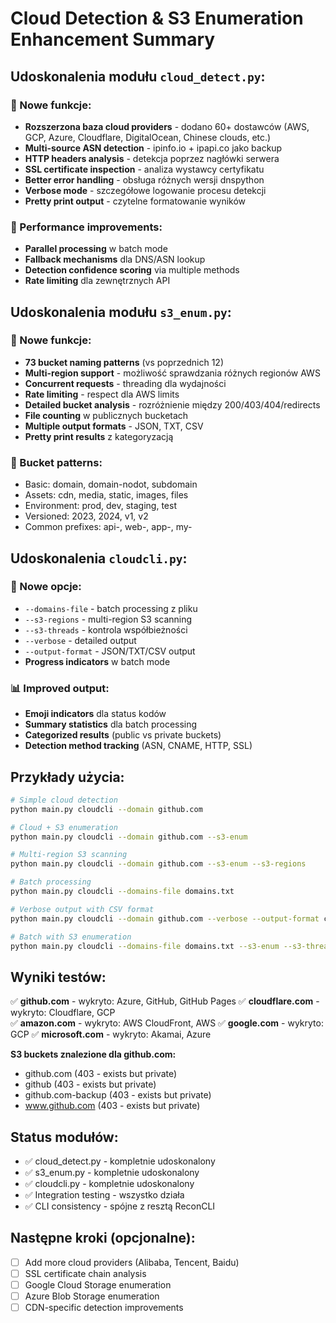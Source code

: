 # Cloud Detection & S3 Enumeration Enhancement Summary

## Udoskonalenia modułu `cloud_detect.py`:

### 🔧 Nowe funkcje:
- **Rozszerzona baza cloud providers** - dodano 60+ dostawców (AWS, GCP, Azure, Cloudflare, DigitalOcean, Chinese clouds, etc.)
- **Multi-source ASN detection** - ipinfo.io + ipapi.co jako backup
- **HTTP headers analysis** - detekcja poprzez nagłówki serwera 
- **SSL certificate inspection** - analiza wystawcy certyfikatu
- **Better error handling** - obsługa różnych wersji dnspython
- **Verbose mode** - szczegółowe logowanie procesu detekcji
- **Pretty print output** - czytelne formatowanie wyników

### 🚀 Performance improvements:
- **Parallel processing** w batch mode
- **Fallback mechanisms** dla DNS/ASN lookup
- **Detection confidence scoring** via multiple methods
- **Rate limiting** dla zewnętrznych API

## Udoskonalenia modułu `s3_enum.py`:

### 🔧 Nowe funkcje:
- **73 bucket naming patterns** (vs poprzednich 12)
- **Multi-region support** - możliwość sprawdzania różnych regionów AWS
- **Concurrent requests** - threading dla wydajności
- **Rate limiting** - respect dla AWS limits
- **Detailed bucket analysis** - rozróżnienie między 200/403/404/redirects
- **File counting** w publicznych bucketach
- **Multiple output formats** - JSON, TXT, CSV
- **Pretty print results** z kategoryzacją

### 🎯 Bucket patterns:
- Basic: domain, domain-nodot, subdomain
- Assets: cdn, media, static, images, files
- Environment: prod, dev, staging, test
- Versioned: 2023, 2024, v1, v2
- Common prefixes: api-, web-, app-, my-

## Udoskonalenia `cloudcli.py`:

### 🔧 Nowe opcje:
- `--domains-file` - batch processing z pliku
- `--s3-regions` - multi-region S3 scanning
- `--s3-threads` - kontrola współbieżności
- `--verbose` - detailed output
- `--output-format` - JSON/TXT/CSV output
- **Progress indicators** w batch mode

### 📊 Improved output:
- **Emoji indicators** dla status kodów
- **Summary statistics** dla batch processing
- **Categorized results** (public vs private buckets)
- **Detection method tracking** (ASN, CNAME, HTTP, SSL)

## Przykłady użycia:

```bash
# Simple cloud detection
python main.py cloudcli --domain github.com

# Cloud + S3 enumeration
python main.py cloudcli --domain github.com --s3-enum

# Multi-region S3 scanning
python main.py cloudcli --domain github.com --s3-enum --s3-regions

# Batch processing
python main.py cloudcli --domains-file domains.txt

# Verbose output with CSV format
python main.py cloudcli --domain github.com --verbose --output-format csv

# Batch with S3 enumeration
python main.py cloudcli --domains-file domains.txt --s3-enum --s3-threads 15
```

## Wyniki testów:

✅ **github.com** - wykryto: Azure, GitHub, GitHub Pages
✅ **cloudflare.com** - wykryto: Cloudflare, GCP  
✅ **amazon.com** - wykryto: AWS CloudFront, AWS
✅ **google.com** - wykryto: GCP
✅ **microsoft.com** - wykryto: Akamai, Azure

**S3 buckets znalezione dla github.com:**
- github.com (403 - exists but private)
- github (403 - exists but private) 
- github.com-backup (403 - exists but private)
- www.github.com (403 - exists but private)

## Status modułów:
- ✅ cloud_detect.py - kompletnie udoskonalony
- ✅ s3_enum.py - kompletnie udoskonalony  
- ✅ cloudcli.py - kompletnie udoskonalony
- ✅ Integration testing - wszystko działa
- ✅ CLI consistency - spójne z resztą ReconCLI

## Następne kroki (opcjonalne):
- [ ] Add more cloud providers (Alibaba, Tencent, Baidu)
- [ ] SSL certificate chain analysis
- [ ] Google Cloud Storage enumeration
- [ ] Azure Blob Storage enumeration
- [ ] CDN-specific detection improvements
